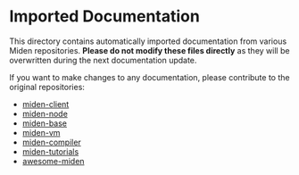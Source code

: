 # Imported Documentation

This directory contains automatically imported documentation from various Miden repositories.
**Please do not modify these files directly** as they will be overwritten during the next documentation update.

If you want to make changes to any documentation, please contribute to the original repositories:

- [miden-client](https://github.com/0xPolygonMiden/miden-client)
- [miden-node](https://github.com/0xPolygonMiden/miden-node)
- [miden-base](https://github.com/0xPolygonMiden/miden-base)
- [miden-vm](https://github.com/0xPolygonMiden/miden-vm)
- [miden-compiler](https://github.com/phklive/compiler)
- [miden-tutorials](https://github.com/0xPolygonMiden/miden-tutorials)
- [awesome-miden](https://github.com/phklive/awesome-miden)
